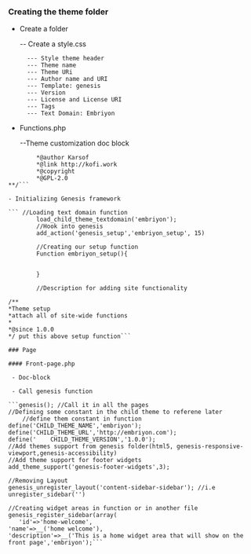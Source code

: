 ### Creating the theme folder

- Create a folder

	-- Create a style.css

		--- Style theme header
		--- Theme name
		--- Theme URi
		--- Author name and URI
		--- Template: genesis
		--- Version
		--- License and License URI
		--- Tags
		--- Text Domain: Embriyon

- Functions.php

	--Theme customization doc block

``` /***@package theme-name
		*@author Karsof
		*@link http://kofi.work
		*@copyright
		*@GPL-2.0
**/```

- Initializing Genesis framework

``` //Loading text domain function
		load_child_theme_textdomain('embriyon');
		//Hook into genesis
		add_action('genesis_setup','embriyon_setup', 15)
		
		//Creating our setup function
		Function embriyon_setup(){


		}

		//Description for adding site functionality

/**
*Theme setup
*attach all of site-wide functions
*
*@since 1.0.0
*/ put this above setup function```

### Page

#### Front-page.php

 - Doc-block

 - Call genesis function
 
```genesis(); //Call it in all the pages
//Defining some constant in the child theme to referene later
	//define them constant in function
define('CHILD_THEME_NAME','embriyon');
define('CHILD_THEME_URL','http://embriyon.com');
define('	CHILD_THEME_VERSION','1.0.0');
//Add themes support from genesis folder(html5, genesis-responsive-viewport,genesis-accessibility)
//Add theme support for footer widgets
add_theme_support('genesis-footer-widgets',3);

//Removing Layout
genesis_unregister_layout('content-sidebar-sidebar'); //i.e
unregister_sidebar('')

//Creating widget areas in function or in another file
genesis_register_sidebar(array(
   'id'=>'home-welcome',
'name'=>__('home welcome'),
'description'=>__('This is a home widget area that will show on the front page','embriyon');```





			
 

